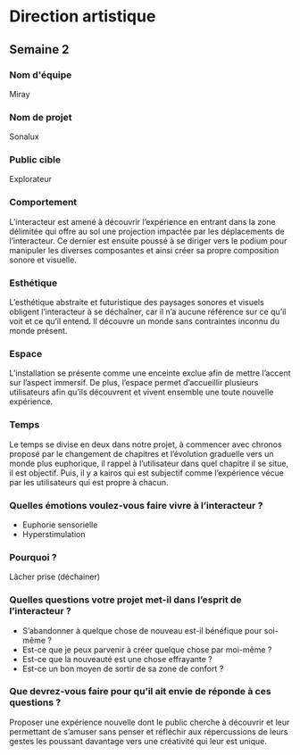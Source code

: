 # Direction artistique

## Semaine 2 

### Nom d'équipe

Miray

### Nom de projet

Sonalux

### Public cible

Explorateur

### Comportement
L’interacteur est amené à découvrir l’expérience en entrant dans la zone délimitée qui offre au sol une projection impactée par les déplacements de l’interacteur. Ce dernier est ensuite poussé à se diriger vers le podium pour manipuler les diverses composantes et ainsi créer sa propre composition sonore et visuelle.

### Esthétique
L’esthétique abstraite et futuristique des paysages sonores et visuels obligent l’interacteur à se déchaîner, car il n’a aucune référence sur ce qu’il voit et ce qu’il entend. Il découvre un monde sans contraintes inconnu du monde présent.

### Espace
L’installation se présente comme une enceinte exclue afin de mettre l’accent sur l’aspect immersif. De plus, l’espace permet d’accueillir plusieurs utilisateurs afin qu’ils découvrent et vivent ensemble une toute nouvelle expérience.

### Temps
Le temps se divise en deux dans notre projet, à commencer avec chronos proposé par le changement de chapitres et l’évolution graduelle vers un monde plus euphorique, il rappel à l’utilisateur dans quel chapitre il se situe, il est objectif. Puis, il y a kairos qui est subjectif comme l’expérience vécue par les utilisateurs qui est propre à chacun.

### Quelles émotions voulez-vous faire vivre à l’interacteur ?

* Euphorie sensorielle
* Hyperstimulation

### Pourquoi ?
Lâcher prise (déchainer)

### Quelles questions votre projet met-il dans l’esprit de l’interacteur ?

* S’abandonner à quelque chose de nouveau est-il bénéfique pour soi-même ?
* Est-ce que je peux parvenir à créer quelque chose par moi-même ?
* Est-ce que la nouveauté est une chose effrayante ?
* Est-ce un bon moyen de sortir de sa zone de confort ?

### Que devrez-vous faire pour qu’il ait envie de réponde à ces questions ?
Proposer une expérience nouvelle dont le public cherche à découvrir et leur permettant de s’amuser sans penser et réfléchir aux répercussions de leurs gestes les poussant davantage vers une créativité qui leur est unique.  



